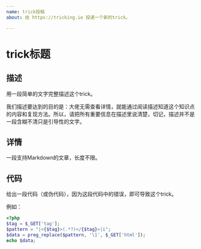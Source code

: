 ```yaml
---
name: trick投稿
about: 给 https://tricking.io 投递一个新的trick。

---
```


# trick标题

## 描述

用一段简单的文字完整描述这个trick。

我们描述要达到的目的是：大佬无需查看详情，就能通过阅读描述知道这个知识点的内容和复现方法。所以，请把所有重要信息在描述里说清楚，切记，描述并不是一段含糊不清只是引导性的文字。

## 详情

一段支持Markdown的文章，长度不限。

## 代码

给出一段代码（或伪代码），因为这段代码中的错误，即可导致这个trick。

例如：

```php
<?php
$tag = $_GET['tag'];
$pattern = "|<{$tag}>(.*?)</{$tag}>|i";
$data = preg_replace($pattern, '\1', $_GET['html']);
echo $data;
```
